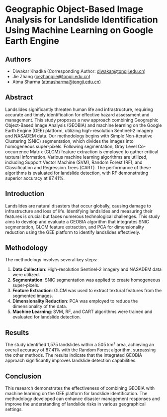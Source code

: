 # Geographic Object-Based Image Analysis for Landslide Identification Using Machine Learning on Google Earth Engine  

## Authors  
- Diwakar Khadka (Corresponding Author: [diwakar@tongji.edu.cn](mailto:diwakar@tongji.edu.cn))  
- Jie Zhang ([cezhangjie@tongji.edu.cn](mailto:cezhangjie@tongji.edu.cn))  
- Atma Sharma ([atmasharma@tongji.edu.cn](mailto:atmasharma@tongji.edu.cn))  

## Abstract  
Landslides significantly threaten human life and infrastructure, requiring accurate and timely identification for effective hazard assessment and management. This study proposes a new approach combining Geographic Object-Based Image Analysis (GEOBIA) and machine learning on the Google Earth Engine (GEE) platform, utilizing high-resolution Sentinel-2 imagery and NASADEM data. Our methodology begins with Simple Non-iterative Clustering (SNIC) segmentation, which divides the images into homogeneous super-pixels. Following segmentation, Gray Level Co-occurrence Matrix (GLCM) feature extraction is employed to gather critical textural information. Various machine learning algorithms are utilized, including Support Vector Machine (SVM), Random Forest (RF), and Classification and Regression Trees (CART). The performance of these algorithms is evaluated for landslide detection, with RF demonstrating superior accuracy at 87.41%.  

## Introduction  
Landslides are natural disasters that occur globally, causing damage to infrastructure and loss of life. Identifying landslides and measuring their features is crucial but faces numerous technological challenges. This study aims to develop and evaluate a GEOBIA algorithm that integrates SNIC segmentation, GLCM feature extraction, and PCA for dimensionality reduction using the GEE platform to identify landslides effectively.  

## Methodology  
The methodology involves several key steps:  
1. **Data Collection**: High-resolution Sentinel-2 imagery and NASADEM data were utilized.  
2. **Segmentation**: SNIC segmentation was applied to create homogeneous super-pixels.  
3. **Feature Extraction**: GLCM was used to extract textural features from the segmented images.  
4. **Dimensionality Reduction**: PCA was employed to reduce the dimensionality of the data.  
5. **Machine Learning**: SVM, RF, and CART algorithms were trained and evaluated for landslide detection.  

## Results  
The study identified 1,575 landslides within a 505 km² area, achieving an overall accuracy of 87.41% with the Random Forest algorithm, surpassing the other methods. The results indicate that the integrated GEOBIA approach significantly improves landslide detection capabilities.  

## Conclusion  
This research demonstrates the effectiveness of combining GEOBIA with machine learning on the GEE platform for landslide identification. The methodology developed can enhance disaster management responses and improve the understanding of landslide risks in various geographical settings.  
